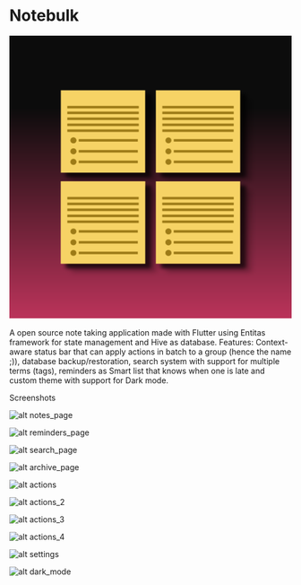 # Notebulk

![alt icon](https://raw.githubusercontent.com/lucasccustodio/notebulk/master/assets/icon-android.png)

A open source note taking application made with Flutter using Entitas framework for state management and Hive as database. Features: Context-aware status bar that can apply actions in batch to a group (hence the name ;)), database backup/restoration, search system with support for multiple terms (tags), reminders as Smart list that knows when one is late and custom theme with support for Dark mode.

Screenshots

![alt notes_page](https://raw.githubusercontent.com/lucasccustodio/notebulk/master/assets/screenshots/notes.jpg)

![alt reminders_page](https://raw.githubusercontent.com/lucasccustodio/notebulk/master/assets/screenshots/reminders.jpg)

![alt search_page](https://raw.githubusercontent.com/lucasccustodio/notebulk/master/assets/screenshots/search.jpg)

![alt archive_page](https://raw.githubusercontent.com/lucasccustodio/notebulk/master/assets/screenshots/archive.jpg)

![alt actions](https://raw.githubusercontent.com/lucasccustodio/notebulk/master/assets/screenshots/actions.jpg)

![alt actions_2](https://raw.githubusercontent.com/lucasccustodio/notebulk/master/assets/screenshots/actions_2.jpg)

![alt actions_3](https://raw.githubusercontent.com/lucasccustodio/notebulk/master/assets/screenshots/actions_3.jpg)

![alt actions_4](https://raw.githubusercontent.com/lucasccustodio/notebulk/master/assets/screenshots/actions_4.jpg)

![alt settings](https://raw.githubusercontent.com/lucasccustodio/notebulk/master/assets/screenshots/settings.jpg)

![alt dark_mode](https://raw.githubusercontent.com/lucasccustodio/notebulk/master/assets/screenshots/dark_mode.jpg)
